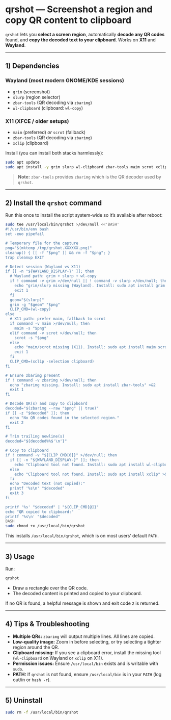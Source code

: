 # qrshot — Screenshot a region and copy QR content to clipboard

`qrshot` lets you **select a screen region**, automatically **decode any QR codes** found, and **copy the decoded text to your clipboard**. Works on **X11** and **Wayland**.

---

## 1) Dependencies

### Wayland (most modern GNOME/KDE sessions)
- `grim` (screenshot)
- `slurp` (region selector)
- `zbar-tools` (QR decoding via `zbarimg`)
- `wl-clipboard` (clipboard: `wl-copy`)

### X11 (XFCE / older setups)
- `maim` (preferred) *or* `scrot` (fallback)
- `zbar-tools` (QR decoding via `zbarimg`)
- `xclip` (clipboard)

Install (you can install both stacks harmlessly):
```bash
sudo apt update
sudo apt install -y grim slurp wl-clipboard zbar-tools maim scrot xclip
```

> **Note:** `zbar-tools` provides `zbarimg` which is the QR decoder used by `qrshot`.

---

## 2) Install the `qrshot` command

Run this once to install the script system-wide so it’s available after reboot:

```bash
sudo tee /usr/local/bin/qrshot >/dev/null <<'BASH'
#!/usr/bin/env bash
set -euo pipefail

# Temporary file for the capture
png="$(mktemp /tmp/qrshot.XXXXXX.png)"
cleanup() { [[ -f "$png" ]] && rm -f "$png"; }
trap cleanup EXIT

# Detect session (Wayland vs X11)
if [[ -n "${WAYLAND_DISPLAY-}" ]]; then
  # Wayland path: grim + slurp + wl-copy
  if ! command -v grim >/dev/null || ! command -v slurp >/dev/null; then
    echo "grim/slurp missing (Wayland). Install: sudo apt install grim slurp" >&2
    exit 1
  fi
  geom="$(slurp)"
  grim -g "$geom" "$png"
  CLIP_CMD=(wl-copy)
else
  # X11 path: prefer maim, fallback to scrot
  if command -v maim >/dev/null; then
    maim -s "$png"
  elif command -v scrot >/dev/null; then
    scrot -s "$png"
  else
    echo "maim/scrot missing (X11). Install: sudo apt install maim scrot" >&2
    exit 1
  fi
  CLIP_CMD=(xclip -selection clipboard)
fi

# Ensure zbarimg present
if ! command -v zbarimg >/dev/null; then
  echo "zbarimg missing. Install: sudo apt install zbar-tools" >&2
  exit 1
fi

# Decode QR(s) and copy to clipboard
decoded="$(zbarimg --raw "$png" || true)"
if [[ -z "$decoded" ]]; then
  echo "No QR codes found in the selected region."
  exit 2
fi

# Trim trailing newline(s)
decoded="${decoded%%$'\n'}"

# Copy to clipboard
if ! command -v "${CLIP_CMD[0]}" >/dev/null; then
  if [[ -n "${WAYLAND_DISPLAY-}" ]]; then
    echo "Clipboard tool not found. Install: sudo apt install wl-clipboard" >&2
  else
    echo "Clipboard tool not found. Install: sudo apt install xclip" >&2
  fi
  echo "Decoded text (not copied):"
  printf '%s\n' "$decoded"
  exit 3
fi

printf '%s' "$decoded" | "${CLIP_CMD[@]}"
echo "QR copied to clipboard:"
printf '%s\n' "$decoded"
BASH
sudo chmod +x /usr/local/bin/qrshot
```

This installs `/usr/local/bin/qrshot`, which is on most users’ default `PATH`.

---

## 3) Usage

Run:
```bash
qrshot
```
- Draw a rectangle over the QR code.
- The decoded content is printed and copied to your clipboard.

If no QR is found, a helpful message is shown and exit code `2` is returned.

---

## 4) Tips & Troubleshooting

- **Multiple QRs:** `zbarimg` will output multiple lines. All lines are copied.  
- **Low-quality image:** Zoom in before selecting, or try selecting a tighter region around the QR.  
- **Clipboard missing:** If you see a clipboard error, install the missing tool (`wl-clipboard` on Wayland or `xclip` on X11).  
- **Permission issues:** Ensure `/usr/local/bin` exists and is writable with `sudo`.  
- **PATH:** If `qrshot` is not found, ensure `/usr/local/bin` is in your `PATH` (log out/in or `hash -r`).

---

## 5) Uninstall

```bash
sudo rm -f /usr/local/bin/qrshot
```
